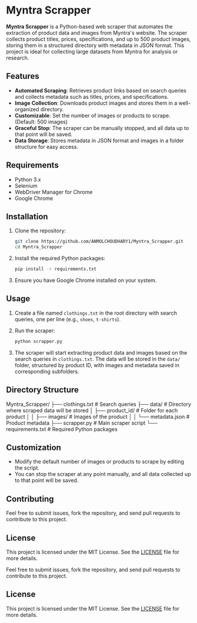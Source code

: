 # Myntra Scrapper

**Myntra Scrapper** is a Python-based web scraper that automates the extraction of product data and images from Myntra's website. The scraper collects product titles, prices, specifications, and up to 500 product images, storing them in a structured directory with metadata in JSON format. This project is ideal for collecting large datasets from Myntra for analysis or research.

## Features

- **Automated Scraping**: Retrieves product links based on search queries and collects metadata such as titles, prices, and specifications.
- **Image Collection**: Downloads product images and stores them in a well-organized directory.
- **Customizable**: Set the number of images or products to scrape. (Default: 500 images)
- **Graceful Stop**: The scraper can be manually stopped, and all data up to that point will be saved.
- **Data Storage**: Stores metadata in JSON format and images in a folder structure for easy access.

## Requirements

- Python 3.x
- Selenium
- WebDriver Manager for Chrome
- Google Chrome

## Installation

1. Clone the repository:
    ```bash
    git clone https://github.com/ANMOLCHOUDHARY1/Myntra_Scrapper.git
    cd Myntra_Scrapper
    ```

2. Install the required Python packages:
    ```bash
    pip install -r requirements.txt
    ```

3. Ensure you have Google Chrome installed on your system.

## Usage

1. Create a file named `clothings.txt` in the root directory with search queries, one per line (e.g., `shoes`, `t-shirts`).

2. Run the scraper:
    ```bash
    python scrapper.py
    ```

3. The scraper will start extracting product data and images based on the search queries in `clothings.txt`. The data will be stored in the `data/` folder, structured by product ID, with images and metadata saved in corresponding subfolders.

## Directory Structure

Myntra_Scrapper/ 
├── clothings.txt # Search queries 
├── data/ # Directory where scraped data will be stored 
│ ├── product_id/ # Folder for each product 
│ │ ├── images/ # Images of the product 
│ │ └── metadata.json # Product metadata 
├── scrapper.py # Main scraper script 
└── requirements.txt # Required Python packages



## Customization

- Modify the default number of images or products to scrape by editing the script.
- You can stop the scraper at any point manually, and all data collected up to that point will be saved.

## Contributing

Feel free to submit issues, fork the repository, and send pull requests to contribute to this project.

## License

This project is licensed under the MIT License. See the [LICENSE](LICENSE) file for more details.


Feel free to submit issues, fork the repository, and send pull requests to contribute to this project.

## License

This project is licensed under the MIT License. See the [LICENSE](LICENSE) file for more details.

